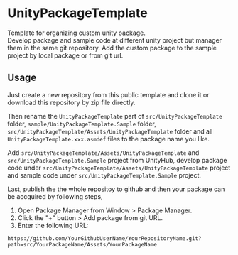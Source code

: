 # UnityPackageTemplate

Template for organizing custom unity package.     
Develop package and sample code at different unity project but manager them in the same git repository. Add the custom package to the sample project by local package or from git url.

## Usage
Just create a new repository from this public template and clone it or download this repository by zip file directly.      

Then rename the `UnityPackageTemplate` part of `src/UnityPackageTemplate` folder, `sample/UnityPackageTemplate.Sample` folder, `src/UnityPackageTemplate/Assets/UnityPackageTemplate` folder and all `UnityPackageTemplate.xxx.asmdef` files to the package name you like.

Add `src/UnityPackageTemplate/Assets/UnityPackageTemplate` and `src/UnityPackageTemplate.Sample` project from UnityHub, develop package code under `src/UnityPackageTemplate/Assets/UnityPackageTemplate` project and sample code under `src/UnityPackageTemplate.Sample` project.

Last, publish the the whole repositoy to github and then your package can be accquired by following steps,

1. Open Package Manager from Window > Package Manager.
2. Click the "+" button > Add package from git URL.
3. Enter the following URL:

```
https://github.com/YourGithubUserName/YourRepositoryName.git?path=src/YourPackageName/Assets/YourPackageName
```


